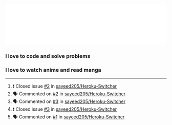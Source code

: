 <img src="https://raw.githubusercontent.com/sayeed205/sayeed205/master/header.svg">

### I love to code and solve problems

### I love to watch anime and read manga

---

<!--START_SECTION:activity-->
1. ❗️ Closed issue [#2](https://github.com/sayeed205/Heroku-Switcher/issues/2) in [sayeed205/Heroku-Switcher](https://github.com/sayeed205/Heroku-Switcher)
2. 🗣 Commented on [#2](https://github.com/sayeed205/Heroku-Switcher/issues/2) in [sayeed205/Heroku-Switcher](https://github.com/sayeed205/Heroku-Switcher)
3. 🗣 Commented on [#3](https://github.com/sayeed205/Heroku-Switcher/issues/3) in [sayeed205/Heroku-Switcher](https://github.com/sayeed205/Heroku-Switcher)
4. ❗️ Closed issue [#3](https://github.com/sayeed205/Heroku-Switcher/issues/3) in [sayeed205/Heroku-Switcher](https://github.com/sayeed205/Heroku-Switcher)
5. 🗣 Commented on [#1](https://github.com/sayeed205/Heroku-Switcher/issues/1) in [sayeed205/Heroku-Switcher](https://github.com/sayeed205/Heroku-Switcher)
<!--END_SECTION:activity-->
